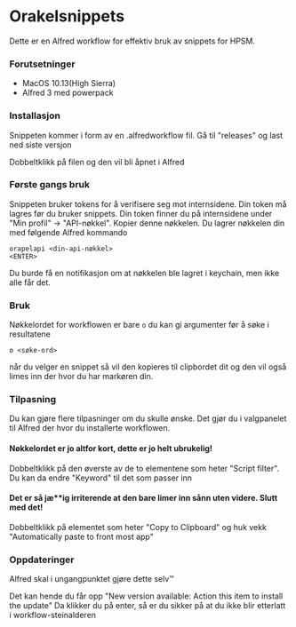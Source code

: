# Orakelsnippets

Dette er en Alfred workflow for effektiv bruk av snippets for HPSM.

### Forutsetninger

* MacOS 10.13(High Sierra) 
* Alfred 3 med powerpack

### Installasjon

Snippeten kommer i form av en .alfredworkflow fil. Gå til "releases" og last ned siste versjon

Dobbeltklikk på filen og den vil bli åpnet i Alfred

### Første gangs bruk

Snippeten bruker tokens for å verifisere seg mot internsidene. Din token må lagres før du bruker snippets.
Din token finner du på internsidene under "Min profil" -> "API-nøkkel". Kopier denne nøkkelen.
Du lagrer nøkkelen din med følgende Alfred kommando

```
orapelapi <din-api-nøkkel>
<ENTER>
```
Du burde få en notifikasjon om at nøkkelen ble lagret i keychain, men ikke alle får det.

### Bruk

Nøkkelordet for workflowen er bare `o` du kan gi argumenter før å søke i resultatene

```
o <søke-ord>
```

når du velger en snippet så vil den kopieres til clipbordet dit og den vil også limes inn der hvor du har markøren din.

### Tilpasning
Du kan gjøre flere tilpasninger om du skulle ønske. Det gjør du i valgpanelet til Alfred der hvor du installerte workflowen.

#### Nøkkelordet er jo altfor kort, dette er jo helt ubrukelig!
Dobbeltklikk på den øverste av de to elementene som heter "Script filter". Du kan da endre "Keyword" til det som passer inn

#### Det er så jæ**ig irriterende at den bare limer inn sånn uten videre. Slutt med det!
Dobbeltklikk på elementet som heter "Copy to Clipboard" og huk vekk "Automatically paste to front most app"

### Oppdateringer
Alfred skal i ungangpunktet gjøre dette selv&#8482;

Det kan hende du får opp "New version available: Action this item to install the update" Da klikker du på enter, så er du sikker på at du ikke blir etterlatt i workflow-steinalderen
